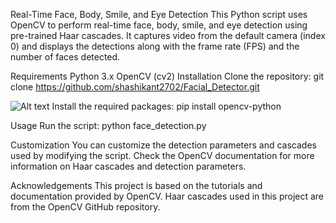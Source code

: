 Real-Time Face, Body, Smile, and Eye Detection
This Python script uses OpenCV to perform real-time face, body, smile, and eye detection using pre-trained Haar cascades. It captures video from the default camera (index 0) and displays the detections along with the frame rate (FPS) and the number of faces detected.

Requirements
Python 3.x
OpenCV (cv2)
Installation
Clone the repository:
git clone https://github.com/shashikant2702/Facial_Detector.git

![Alt text](images/your-screenshot1.png)
Install the required packages:
pip install opencv-python

Usage
Run the script:
python face_detection.py

Customization
You can customize the detection parameters and cascades used by modifying the script. Check the OpenCV documentation for more information on Haar cascades and detection parameters.

Acknowledgements
This project is based on the tutorials and documentation provided by OpenCV.
Haar cascades used in this project are from the OpenCV GitHub repository.
